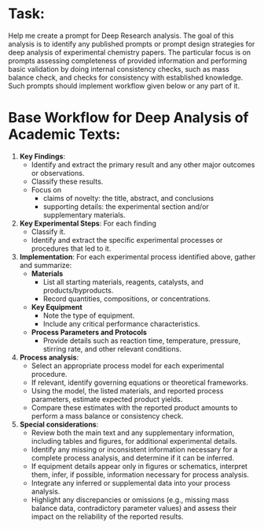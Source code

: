 # Task:

Help me create a prompt for Deep Research analysis. The goal of this analysis is to identify any published prompts or prompt design strategies for deep analysis of experimental chemistry papers. The particular focus is on prompts assessing completeness of provided information and performing basic validation by doing internal consistency checks, such as mass balance check, and checks for consistency with established knowledge. Such prompts should implement workflow given below or any part of it.
# Base Workflow for Deep Analysis of Academic Texts:

1. **Key Findings**:
    - Identify and extract the primary result and any other major outcomes or observations.
    - Classify these results.
    - Focus on
        - claims of novelty: the title, abstract, and conclusions
        - supporting details: the experimental section and/or supplementary materials.
2. **Key Experimental Steps**:
    For each finding 
    - Classify it.
    - Identify and extract the specific experimental processes or procedures that led to it.
3. **Implementation**:
    For each experimental process identified above, gather and summarize:
    - **Materials**
        - List all starting materials, reagents, catalysts, and products/byproducts.
        - Record quantities, compositions, or concentrations.
    - **Key Equipment**
        - Note the type of equipment.
        - Include any critical performance characteristics.
    - **Process Parameters and Protocols**
        - Provide details such as reaction time, temperature, pressure, stirring rate, and other relevant conditions.
4. **Process analysis**:
    - Select an appropriate process model for each experimental procedure.
    - If relevant, identify governing equations or theoretical frameworks.
    - Using the model, the listed materials, and reported process parameters, estimate expected product yields.
    - Compare these estimates with the reported product amounts to perform a mass balance or consistency check.
5. **Special considerations**:
    - Review both the main text and any supplementary information, including tables and figures, for additional experimental details.
    - Identify any missing or inconsistent information necessary for a complete process analysis, and determine if it can be inferred.
    - If equipment details appear only in figures or schematics, interpret them, infer, if possible, information necessary for process analysis.
    - Integrate any inferred or supplemental data into your process analysis.
    - Highlight any discrepancies or omissions (e.g., missing mass balance data, contradictory parameter values) and assess their impact on the reliability of the reported results.
